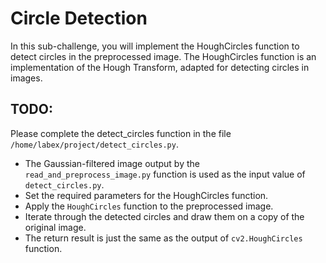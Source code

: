 # Circle Detection

In this sub-challenge, you will implement the HoughCircles function to detect circles in the preprocessed image. The HoughCircles function is an implementation of the Hough Transform, adapted for detecting circles in images.

## TODO:

Please complete the detect_circles function in the file `/home/labex/project/detect_circles.py`.

- The Gaussian-filtered image output by the `read_and_preprocess_image.py` function is used as the input value of `detect_circles.py`.
- Set the required parameters for the HoughCircles function.
- Apply the `HoughCircles` function to the preprocessed image.
- Iterate through the detected circles and draw them on a copy of the original image.
- The return result is just the same as the output of `cv2.HoughCircles` function.
